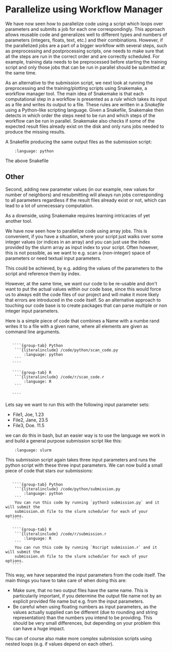# Parallelize using Workflow Manager

We have now seen how to parallelize code using a script which loops over parameters and 
submits a job for each one correspondingly. This approach allows reusable code and generalizes 
well to different types and numbers of parameters (integers, floats, text, etc.)
and their combinations. However, if the parallelized jobs are a part of a bigger workflow 
with several steps, such as preprocessing and postprocessing scripts, one needs to make sure 
that all the steps are run in the correct order and are correctly scheduled. For example, 
training data needs to be preprocessed before starting the training script and only 
those jobs that can be run in parallel should be submitted at the same time. 

As an alternative to the submission script, we next look at running the preprocessing and the 
training/plotting scripts using Snakemake, a workflow manager tool. The main idea of Snakemake 
is that each computational step in a workflow is presented as a _rule_ which takes its input 
as a file and writes its output to a file. These rules are written in a _Snakefile_ using a Python-like scripting language.
Given a Snakefile, Snakemake then detects in which order the steps need to be run and which 
steps of the workflow can be run in parallel. Snakemake also checks if some of the expected 
result files already exist on the disk and only runs jobs needed to produce the missing results. 

A Snakefile producing the same output files as the submission script:

```{literalinclude} /code/snakemake/scikit_example/Snakefile
    :language: python
```

The above Snakefile




## Other

Second, adding new parameter values (in our example, new values for number of neighbors) and resubmitting will 
always run jobs corresponding to all parameters regardless if the result files already exist or not,
which can lead to a lot of unnecessary computation.

As a downside, using Snakemake requires learning intricacies of yet another tool. 



We have now seen how to parallelize code using array jobs. This is convenient, if you have
a situation, where your script just walks over some integer values (or indices in an array)
and you can just use the index provided by the slurm array as input index to your script.
Often however, this is not possible, as we want to e.g. scan a (non-integer) space of parameters or need textual input parameters.

This could be achieved, by e.g. adding the values of the parameters to the script and reference them by index.

However, at the same time, we want our code to be re-usable and don't want to put the
actual values within our code base, since this would force us to always edit the code files
of our project and will make it more likely that errors are introduced in the code itself.
So an alternative approach to touching our code base is to create packages that can parse
multiple or non integer input parameters.

Here is a simple piece of code that combines a Name with a numbe rand writes it to a
file with a given name, where all elements are given as command line arguments.

`````{tabs}

   ````{group-tab} Python
    ```{literalinclude} /code/python/scan_code.py
        :language: python
    ```
   ````

   ````{group-tab} R
    ```{literalinclude} /code/r/scan_code.r
        :language: R
    ```

   ````
`````

Lets say we want to run this with the following input parameter sets:

- File1, Joe, 1.23
- File2, Jane, 23.5
- File3, Doe. 11.5

we can do this in bash, but an easier way is to use the language we work in and build a general purpose submission script like this:

```{literalinclude} /code/slurm/submission.sh
    :language: slurm
```

This submission script again takes three input parameters and runs the python script with
these three input parameters. We can now build a small piece of code that stars our
submissions:

`````{tabs}

   ````{group-tab} Python
    ```{literalinclude} /code/python/submission.py
        :language: python
    ```
    You can run this code by running `python3 submission.py` and it will submit the
    submission.sh file to the slurm scheduler for each of your options.
   ````

   ````{group-tab} R
    ```{literalinclude} /code/r/submission.r
        :language: R
    ```
    You can run this code by running `Rscript submission.r` and it will submit the
    submission.sh file to the slurm scheduler for each of your options.
   ````
`````

This way, we have separated the input parameters from the code itself.
The main things you have to take care of when doing this are:

- Make sure, that no two output files have the same name. This is particularily important, if you determine the output file name not by an explicit provided file name but e.g. from the input parameters.
- Be careful when using floating numbers as input parameters, as the values actually supplied can be different (due to rounding and string representation) than the numbers you intend to be providing. This should be very small differences, but depending on your problem this can have a huge impact.

You can of course also make more complex submission scripts using nested loops (e.g. if values depend on each other).
